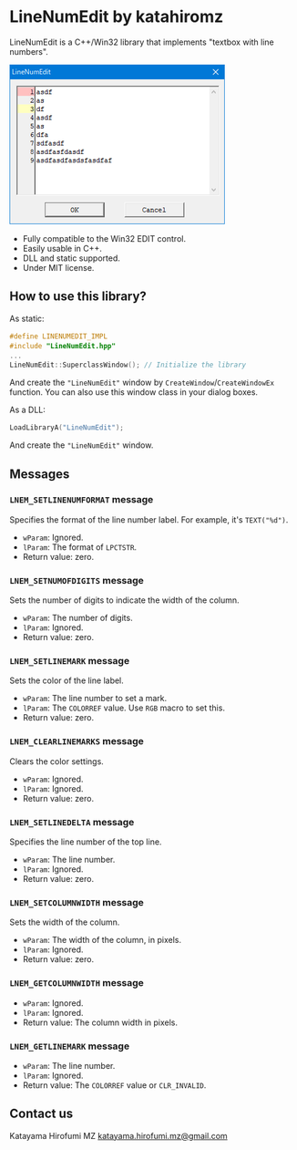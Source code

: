 # LineNumEdit by katahiromz

LineNumEdit is a C++/Win32 library that implements "textbox with line numbers".

![Screenshot](screenshot.png)

- Fully compatible to the Win32 EDIT control.
- Easily usable in C++.
- DLL and static supported.
- Under MIT license.

## How to use this library?

As static:

```c
#define LINENUMEDIT_IMPL
#include "LineNumEdit.hpp"
...
LineNumEdit::SuperclassWindow(); // Initialize the library
```

And create the `"LineNumEdit"` window by `CreateWindow`/`CreateWindowEx` function.
You can also use this window class in your dialog boxes.

As a DLL:

```c
LoadLibraryA("LineNumEdit");
```

And create the `"LineNumEdit"` window.

## Messages

### `LNEM_SETLINENUMFORMAT` message

Specifies the format of the line number label. For example, it's `TEXT("%d")`.

- `wParam`: Ignored.
- `lParam`: The format of `LPCTSTR`.
- Return value: zero.

### `LNEM_SETNUMOFDIGITS` message

Sets the number of digits to indicate the width of the column.

- `wParam`: The number of digits.
- `lParam`: Ignored.
- Return value: zero.

### `LNEM_SETLINEMARK` message

Sets the color of the line label.

- `wParam`: The line number to set a mark.
- `lParam`: The `COLORREF` value. Use `RGB` macro to set this.
- Return value: zero.

### `LNEM_CLEARLINEMARKS` message

Clears the color settings.

- `wParam`: Ignored.
- `lParam`: Ignored.
- Return value: zero.

### `LNEM_SETLINEDELTA` message

Specifies the line number of the top line.

- `wParam`: The line number.
- `lParam`: Ignored.
- Return value: zero.

### `LNEM_SETCOLUMNWIDTH` message

Sets the width of the column.

- `wParam`: The width of the column, in pixels.
- `lParam`: Ignored.
- Return value: zero.

### `LNEM_GETCOLUMNWIDTH` message

- `wParam`: Ignored.
- `lParam`: Ignored.
- Return value: The column width in pixels.

### `LNEM_GETLINEMARK` message

- `wParam`: The line number.
- `lParam`: Ignored.
- Return value: The `COLORREF` value or `CLR_INVALID`.

## Contact us

Katayama Hirofumi MZ katayama.hirofumi.mz@gmail.com
